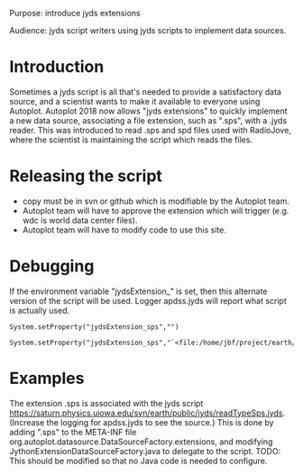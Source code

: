 Purpose: introduce jyds extensions

Audience: jyds script writers using jyds scripts to implement data
sources.

# Introduction

Sometimes a jyds script is all that's needed to provide a satisfactory
data source, and a scientist wants to make it available to everyone
using Autoplot. Autoplot 2018 now allows "jyds extensions" to quickly
implement a new data source, associating a file extension, such as
".sps", with a .jyds reader. This was introduced to read .sps and spd
files used with RadioJove, where the scientist is maintaining the script
which reads the files.

# Releasing the script

  - copy must be in svn or github which is modifiable by the Autoplot
    team.
  - Autoplot team will have to approve the extension which will trigger
    (e.g. wdc is world data center files).
  - Autoplot team will have to modify code to use this site.

# Debugging

If the environment variable "jydsExtension\_<EXT>" is set, then this
alternate version of the script will be used. Logger apdss.jyds will
report what script is actually used.

```
System.setProperty("jydsExtension_sps","")
```
  
```
System.setProperty("jydsExtension_sps","`<file:/home/jbf/project/earth/svn/public/jyds/readTypeSps.jyds>`")
```

# Examples

The extension .sps is associated with the jyds script
<https://saturn.physics.uiowa.edu/svn/earth/public/jyds/readTypeSps.jyds>.
(Increase the logging for apdss.jyds to see the source.) This is done by
adding ".sps" to the META-INF file
org.autoplot.datasource.DataSourceFactory.extensions, and modifying
JythonExtensionDataSourceFactory.java to delegate to the script. TODO:
This should be modified so that no Java code is needed to configure.

